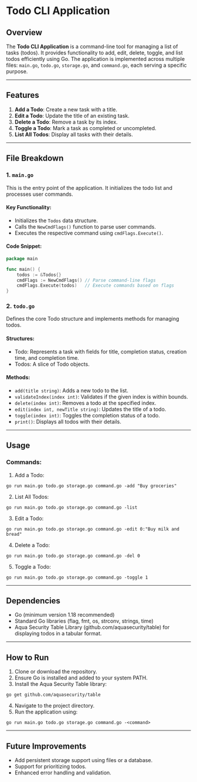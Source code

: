 # Todo CLI Application

## Overview
The **Todo CLI Application** is a command-line tool for managing a list of tasks (todos). It provides functionality to add, edit, delete, toggle, and list todos efficiently using Go. The application is implemented across multiple files: `main.go`, `todo.go`, `storage.go`, and `command.go`, each serving a specific purpose.

---

## Features
1. **Add a Todo**: Create a new task with a title.
2. **Edit a Todo**: Update the title of an existing task.
3. **Delete a Todo**: Remove a task by its index.
4. **Toggle a Todo**: Mark a task as completed or uncompleted.
5. **List All Todos**: Display all tasks with their details.

---

## File Breakdown

### 1. `main.go`
This is the entry point of the application. It initializes the todo list and processes user commands.

#### Key Functionality:
- Initializes the `Todos` data structure.
- Calls the `NewCmdFlags()` function to parse user commands.
- Executes the respective command using `cmdFlags.Execute()`.

#### Code Snippet:
```go
package main

func main() {
    todos := &Todos{}
    cmdFlags := NewCmdFlags() // Parse command-line flags
    cmdFlags.Execute(todos)   // Execute commands based on flags
}
```

### 2. `todo.go`
Defines the core Todo structure and implements methods for managing todos.

#### Structures:
- Todo: Represents a task with fields for title, completion status, creation time, and completion time.
- Todos: A slice of Todo objects.

#### Methods:
- `add(title string)`: Adds a new todo to the list.
- `validateIndex(index int)`: Validates if the given index is within bounds.
- `delete(index int)`: Removes a todo at the specified index.
- `edit(index int, newTitle string)`: Updates the title of a todo.
- `toggle(index int)`: Toggles the completion status of a todo.
- `print()`: Displays all todos with their details.

---

## Usage

### Commands:

1. Add a Todo:
```
go run main.go todo.go storage.go command.go -add "Buy groceries"
```
2. List All Todos:
```
go run main.go todo.go storage.go command.go -list
```
3. Edit a Todo:
```
go run main.go todo.go storage.go command.go -edit 0:"Buy milk and bread"
```
4. Delete a Todo:
```
go run main.go todo.go storage.go command.go -del 0
```
5. Toggle a Todo:
```
go run main.go todo.go storage.go command.go -toggle 1
```

---

## Dependencies

- Go (minimum version 1.18 recommended)
- Standard Go libraries (flag, fmt, os, strconv, strings, time)
- Aqua Security Table Library (github.com/aquasecurity/table) for displaying todos in a tabular format.

---

## How to Run

1. Clone or download the repository.
2. Ensure Go is installed and added to your system PATH.
3. Install the Aqua Security Table library:
```
go get github.com/aquasecurity/table
```
4. Navigate to the project directory.
5. Run the application using:
```
go run main.go todo.go storage.go command.go -<command>
```

---

## Future Improvements

- Add persistent storage support using files or a database.
- Support for prioritizing todos.
- Enhanced error handling and validation.
